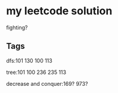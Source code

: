# my leetcode solution

fighting?

## Tags

dfs:101 130 100 113

tree:101 100 236 235 113

decrease and conquer:169? 973?